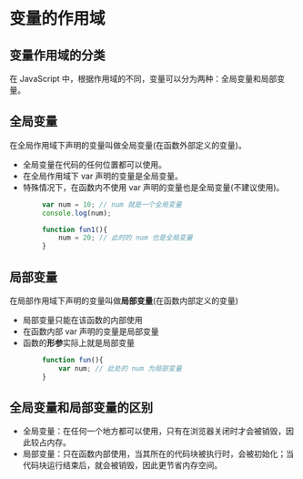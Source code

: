 # 变量的作用域
## 变量作用域的分类
在 JavaScript 中，根据作用域的不同，变量可以分为两种：全局变量和局部变量。

## 全局变量
在全局作用域下声明的变量叫做全局变量(在函数外部定义的变量)。  
* 全局变量在代码的任何位置都可以使用。
* 在全局作用域下 var 声明的变量是全局变量。
* 特殊情况下，在函数内不使用 var 声明的变量也是全局变量(不建议使用)。

```javascript
        var num = 10; // num 就是一个全局变量
        console.log(num);

        function fun1(){
            num = 20; // 此时的 num 也是全局变量
        }
```

## 局部变量
在局部作用域下声明的变量叫做**局部变量**(在函数内部定义的变量)  
* 局部变量只能在该函数的内部使用
* 在函数内部 var 声明的变量是局部变量
* 函数的**形参**实际上就是局部变量

```javascript
        function fun(){
            var num; // 此处的 num 为局部变量
        }
```

## 全局变量和局部变量的区别
* 全局变量：在任何一个地方都可以使用，只有在浏览器关闭时才会被销毁，因此较占内存。
* 局部变量：只在函数内部使用，当其所在的代码块被执行时，会被初始化；当代码块运行结束后，就会被销毁，因此更节省内存空间。